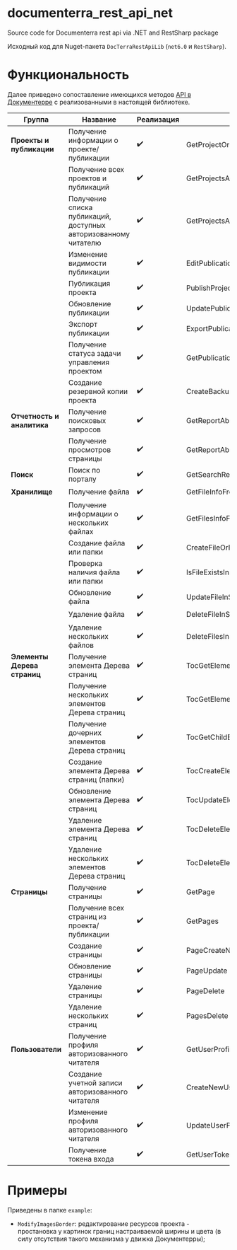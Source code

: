 # documenterra_rest_api_net

Source code for Documenterra rest api via .NET and RestSharp package

Исходный код для Nuget-пакета `DocTerraRestApiLib` (`net6.0` и `RestSharp`).

# Функциональность

Далее приведено сопоставление имеющихся методов [API в Документерре](https://docs.documenterra.ru/articles/#!manual/api-dokumenterry) с реализованными в настоящей библиотеке. 

| Группа                      | Название                                                        | Реализация | Метод                                 |
| --------------------------- | --------------------------------------------------------------- | ---------- | ------------------------------------- |
| **Проекты и публикации**    | Получение информации о проекте/публикации                       | ✔️         | GetProjectOrPublicationInfo           |
|                             | Получение всех проектов и публикаций                            | ✔️         | GetProjectsAndPublicationsInfo        |
|                             | Получение списка публикаций, доступных авторизованному читателю | ✔️         | GetProjectsAndPublicationsInfoForUser |
|                             | Изменение видимости публикации                                  | ✔️         | EditPublicationVisibility             |
|                             | Публикация проекта                                              | ✔️         | PublishProject                        |
|                             | Обновление публикации                                           | ✔️         | UpdatePublication                     |
|                             | Экспорт публикации                                              | ✔️         | ExportPublication                     |
|                             | Получение статуса задачи управления проектом                    | ✔️         | GetPublicationTaskStatus              |
|                             | Создание резервной копии проекта                                | ✔️         | CreateBackupOfProject                 |
| **Отчетность и аналитика**  | Получение поисковых запросов                                    | ✔️         | GetReportAboutSearchRequests          |
|                             | Получение просмотров страницы                                   | ✔️         | GetReportAboutPageVisits              |
| **Поиск**                   | Поиск по порталу                                                | ✔️         | GetSearchResultsForPortal             |
| **Хранилище**               | Получение файла                                                 | ✔️         | GetFileInfoFromStorage                |
|                             | Получение информации о нескольких файлах                        | ✔️         | GetFilesInfoFromStorage               |
|                             | Создание файла или папки                                        | ✔️         | CreateFileOrFolder                    |
|                             | Проверка наличия файла или папки                                | ✔️         | IsFileExistsInStorage                 |
|                             | Обновление файла                                                | ✔️         | UpdateFileInStorage                   |
|                             | Удаление файла                                                  | ✔️         | DeleteFileInStorage                   |
|                             | Удаление нескольких файлов                                      | ✔️         | DeleteFilesInStorage                  |
| **Элементы Дерева страниц** | Получение элемента Дерева страниц                               | ✔️         | TocGetElement                         |
|                             | Получение нескольких элементов Дерева страниц                   | ✔️         | TocGetElements                        |
|                             | Получение дочерних элементов Дерева страниц                     | ✔️         | TocGetChildElements                   |
|                             | Создание элемента Дерева страниц (папки)                        | ✔️         | TocCreateElement                      |
|                             | Обновление элемента Дерева страниц                              | ✔️         | TocUpdateElement                      |
|                             | Удаление элемента Дерева страниц                                | ✔️         | TocDeleteElement                      |
|                             | Удаление нескольких элементов Дерева страниц                    | ✔️         | TocDeleteElements                     |
| **Страницы**                | Получение страницы                                              | ✔️         | GetPage                               |
|                             | Получение всех страниц из проекта/публикации                    | ✔️         | GetPages                              |
|                             | Создание страницы                                               | ✔️         | PageCreateNew                         |
|                             | Обновление страницы                                             | ✔️         | PageUpdate                            |
|                             | Удаление страницы                                               | ✔️         | PageDelete                            |
|                             | Удаление нескольких страниц                                     | ✔️         | PagesDelete                           |
| **Пользователи**            | Получение профиля авторизованного читателя                      | ✔️         | GetUserProfile                        |
|                             | Создание учетной записи авторизованного читателя                | ✔️         | CreateNewUserProfile                  |
|                             | Изменение профиля авторизованного читателя                      | ✔️         | UpdateUserProfile                     |
|                             | Получение токена входа                                          | ✔️         | GetUserToken                          |

# Примеры

Приведены в папке `example`:

- `ModifyImagesBorder`: редактирование ресурсов проекта - простановка у картинок границ настраиваемой ширины и цвета (в силу отсутствия такого механизма у движка Документерры);
